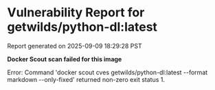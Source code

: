 # Vulnerability Report for getwilds/python-dl:latest

Report generated on 2025-09-09 18:29:28 PST

**Docker Scout scan failed for this image**

Error: Command 'docker scout cves getwilds/python-dl:latest --format markdown --only-fixed' returned non-zero exit status 1.

